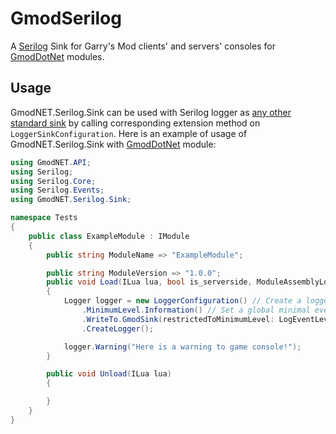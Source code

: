 # GmodSerilog
A [Serilog](https://serilog.net/) Sink for Garry's Mod clients' and servers' consoles for [GmodDotNet](https://github.com/GmodNET/GmodDotNet) modules.

## Usage
GmodNET.Serilog.Sink can be used with Serilog logger as [any other standard sink](https://github.com/serilog/serilog/wiki/Configuration-Basics) by calling corresponding extension method on `LoggerSinkConfiguration`. Here is an example of usage of GmodNET.Serilog.Sink with [GmodDotNet](https://github.com/GmodNET/GmodDotNet) module:

```csharp
using GmodNET.API;
using Serilog;
using Serilog.Core;
using Serilog.Events;
using GmodNET.Serilog.Sink;

namespace Tests
{
    public class ExampleModule : IModule
    {
        public string ModuleName => "ExampleModule";

        public string ModuleVersion => "1.0.0";
        public void Load(ILua lua, bool is_serverside, ModuleAssemblyLoadContext assembly_context)
        {
            Logger logger = new LoggerConfiguration() // Create a logger configuration
                .MinimumLevel.Information() // Set a global minimal event level for logger to Information
                .WriteTo.GmodSink(restrictedToMinimumLevel: LogEventLevel.Warning) // Add a game console sink which writes only events of Warning severity level and above
                .CreateLogger();

            logger.Warning("Here is a warning to game console!");
        }

        public void Unload(ILua lua)
        {

        }
    }
}
```
